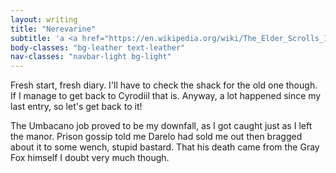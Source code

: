```yaml
---
layout: writing
title: "Nerevarine"
subtitle: 'a <a href="https://en.wikipedia.org/wiki/The_Elder_Scrolls_III:_Morrowind">The Elder Scrolls III: Morrowind</a> fiction'
body-classes: "bg-leather text-leather"
nav-classes: "navbar-light bg-light"
---
```

Fresh start, fresh diary.
I'll have to check the shack for the old one though.
If I manage to get back to Cyrodiil that is.
Anyway, a lot happened since my last entry, so let's get back to it!

The Umbacano job proved to be my downfall, as I got caught just as I left the manor.
Prison gossip told me Darelo had sold me out then bragged about it to some wench, stupid bastard.
That his death came from the Gray Fox himself I doubt very much though.
